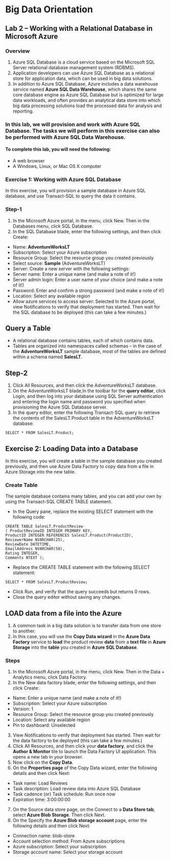# Big Data Orientation
## Lab 2 – Working with a Relational Database in Microsoft Azure
### Overview
1. Azure SQL Database is a cloud service based on the Microsoft SQL Server relational database management system (RDBMS).
2. Application developers can use Azure SQL Database as a relational store for application data, which can be used in big data solutions.
3. In addition to Azure SQL Database, Azure includes a data warehouse service named **Azure SQL Data Warehouse**, which shares the same core database engine as Azure SQL Database but is optimized for large data workloads, and often provides an analytical data store into which big data processing solutions load the processed data for analysis and reporting.

### In this lab, we will provision and work with Azure SQL Database. The tasks we will perform in this exercise can also be performed with Azure SQL Data Warehouse.
#### To complete this lab, you will need the following:
-  A web browser
-  A Windows, Linux, or Mac OS X computer

### Exercise 1: Working with Azure SQL Database
In this exercise, you will provision a sample database in Azure SQL database, and use Transact-SQL to query the data it contains.
### Step-1
1. In the Microsoft Azure portal, in the menu, click New. Then in the Databases menu, click SQL Database.
2. In the SQL Database blade, enter the following settings, and then click Create:
-  Name: **AdventureWorksLT**
- Subscription: Select your Azure subscription
- Resource Group: Select the resource group you created previously
- Select source: **Sample** (AdventureWorksLT)
- Server: Create a new server with the following settings:
- Server name: Enter a unique name (and make a note of it!)
- Server admin login: Enter a user name of your choice (and make a note of it!)
- Password: Enter and confirm a strong password (and make a note of it!)
- Location: Select any available region
- Allow azure services to access server: Selected
In the Azure portal, view Notifications to verify that deployment has started. Then wait for the SQL database to be deployed (this can take a few minutes.)

## Query a Table
- A relational database contains tables, each of which contains data. 
- Tables are organized into namespaces called schemas – in the case of the **AdventureWorksLT** sample database, most of the tables are defined within a schema named **SalesLT**.

## Step-2
1. Click All Resources, and then click the AdventureWorksLT database.
2. On the AdventureWorksLT blade,In the toolbar for the **query editor**, click Login, and then log into your database using SQL Server authentication and entering the login name and password you specified when provisioning the Azure SQL Database server.
3. In the query editor, enter the following Transact-SQL query to retrieve the contents of the SalesLT.Product table in the AdventureWorksLT database:
```
SELECT * FROM SalesLT.Product;
```
## Exercise 2: Loading Data into a Database
In this exercise, you will create a table in the sample database you created previously, and then use Azure Data Factory to copy data from a file in Azure Storage into the new table.
### Create Table
The sample database contains many tables, and you can add your own by using the Transact-SQL CREATE TABLE statement.
- In the Query pane, replace the existing SELECT statement with the following code:
```
CREATE TABLE SalesLT.ProductReview
( ProductReviewID INTEGER PRIMARY KEY,
ProductID INTEGER REFERENCES SalesLT.Product(ProductID),
ReviewerName NVARCHAR(25),
ReviewDate DATETIME,
EmailAddress NVARCHAR(50),
Rating INTEGER,
Comments NTEXT );
```
-  Replace the CREATE TABLE statement with the following SELECT statement:
```
SELECT * FROM SalesLT.ProductReview;
```
- Click Run, and verify that the query succeeds but returns 0 rows.
- Close the query editor without saving any changes.

## LOAD data from a file into the Azure
1. A common task in a big data solution is to transfer data from one store to another.
2. In this case, you will use the **Copy Data wizard** in the **Azure Data Factory** service to **load** the product review **data** from a **text file** in **Azure Storage** into the **table** you created in **Azure SQL Database**.
### Steps
1. In the Microsoft Azure portal, in the menu, click New. Then in the Data + Analytics menu, click Data Factory.
2. In the New data factory blade, enter the following settings, and then click Create:
- Name: Enter a unique name (and make a note of it!)
- Subscription: Select your Azure subscription
- Version: 1
- Resource Group: Select the resource group you created previously
- Location: Select any available region
- Pin to dashboard: Unselected
3. View Notifications to verify that deployment has started. Then wait for the data factory to be deployed (this can take a few minutes.)
4. Click All Resources, and then click your **data factory**, and click the **Author & Monitor** tile to launch the Data Factory UI application. This opens a new tab in your browser.
5. Now click on the **Copy Data**.
6. On the **Properties page** of the Copy Data wizard, enter the following details and then click Next:
- Task name: Load Reviews
- Task description: Load review data into Azure SQL Database
- Task cadence (or) Task schedule: Run once now
- Expiration time: 3:00:00:00
7. On the Source data store page, on the Connect to a **Data Store tab**, select **Azure Blob Storage**. Then click Next.
8. On the Specify the **Azure Blob storage account** page, enter the following details and then click Next:
- Connection name: blob-store
- Account selection method: From Azure subscriptions
- Azure subscription: Select your subscription
- Storage account name: Select your storage account
